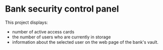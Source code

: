 # Bank security control panel
This project displays:
- number of active access cards
- the number of users who are currently in storage
- information about the selected user
on the web page of the bank's vault.
